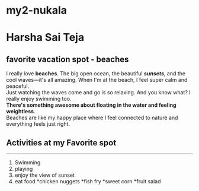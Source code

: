# my2-nukala
# Harsha Sai Teja
## favorite vacation spot - beaches
I really love **beaches**. The big open ocean, the beautiful ***sunsets***, and the cool waves—it's all amazing. When I'm at the beach, I feel super calm and peaceful.<br>
Just watching the waves come and go is so relaxing. And you know what? I really enjoy swimming too.<br> **There's something awesome about floating in the water and feeling weightless**. <br>
Beaches are like my happy place where I feel connected to nature and everything feels just right.

## Activities at my Favorite spot
---------
1. Swimming
2. playing
3. enjoy the view of sunset
4. eat food 
     *chicken nuggets
     *fish fry
     *sweet corn 
     *fruit salad
